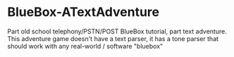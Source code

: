 # BlueBox-ATextAdventure
Part old school telephony/PSTN/POST BlueBox tutorial, part text adventure. This adventure game doesn't have a text parser, it has a tone parser that should work with any real-world / software "bluebox" 
